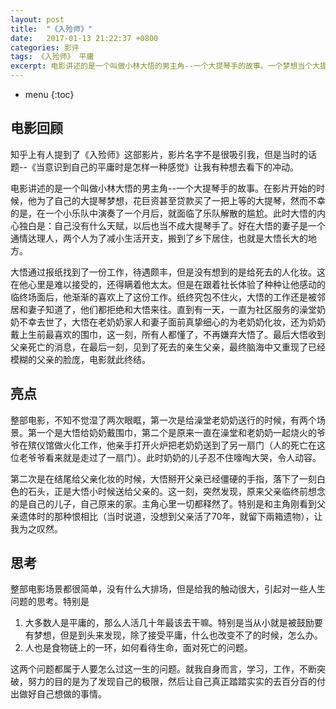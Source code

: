```yaml
---
layout: post
title:  "《入殓师》"
date:   2017-01-13 21:22:37 +0800
categories: 影评
tags: 《入殓师》 平庸
excerpt: 电影讲述的是一个叫做小林大悟的男主角--一个大提琴手的故事。一个梦想当个大提琴手的人做了入殓师的工作，之后发生的种种。
---
```


* menu
{:toc}

## 电影回顾

知乎上有人提到了《入殓师》这部影片，影片名字不是很吸引我，但是当时的话题--《当意识到自己的平庸时是怎样一种感觉》让我有种想去看下的冲动。

电影讲述的是一个叫做小林大悟的男主角--一个大提琴手的故事。在影片开始的时候，他为了自己的大提琴梦想，花巨资甚至贷款买了一把上等的大提琴，然而不幸的是，在一个小乐队中演奏了一个月后，就面临了乐队解散的尴尬。此时大悟的内心独白是：自己没有什么天赋，以后也当不成大提琴手了。好在大悟的妻子是一个通情达理人，两个人为了减小生活开支，搬到了乡下居住，也就是大悟长大的地方。

大悟通过报纸找到了一份工作，待遇颇丰，但是没有想到的是给死去的人化妆。这在他心里是难以接受的，还得瞒着他太太。但是在跟着社长体验了种种让他感动的临终场面后，他渐渐的喜欢上了这份工作。纸终究包不住火，大悟的工作还是被邻居和妻子知道了，他们都拒绝和大悟来往。直到有一天，一直为社区服务的澡堂奶奶不幸去世了，大悟在老奶奶家人和妻子面前真挚细心的为老奶奶化妆，还为奶奶戴上生前最喜欢的围巾，这一刻，所有人都懂了，不再嫌弃大悟了。最后大悟收到父亲死亡的消息，在最后一刻，见到了死去的亲生父亲，最终脑海中又重现了已经模糊的父亲的脸庞，电影就此终结。

## 亮点
整部电影，不知不觉湿了两次眼眶，第一次是给澡堂老奶奶送行的时候，有两个场景。第一个是大悟给奶奶戴围巾，第二个是原来一直在澡堂和老奶奶一起烧火的爷爷在殡仪馆做火化工作，他亲手打开火炉把老奶奶送到了另一扇门（人的死亡在这位老爷爷看来就是走过了一扇门）。此时奶奶的儿子忍不住嚎啕大哭，令人动容。

第二次是在结尾给父亲化妆的时候，大悟掰开父亲已经僵硬的手指，落下了一刻白色的石头，正是大悟小时候送给父亲的。这一刻，突然发现，原来父亲临终前想念的是自己的儿子，自己原来的家。主角心里一切都释然了。特别是和主角刚看到父亲遗体时的那种恨相比（当时说道，没想到父亲活了70年，就留下兩箱遗物），让我为之叹然。

## 思考
整部电影场景都很简单，没有什么大排场，但是给我的触动很大，引起对一些人生问题的思考。特别是

1. 大多数人是平庸的，那么人活几十年最该去干嘛。特别是当从小就是被鼓励要有梦想，但是到头来发现，除了接受平庸，什么也改变不了的时候，怎么办。
2. 人也是食物链上的一环，如何看待生命，面对死亡的问题。

这两个问题都属于人要怎么过这一生的问题。就我自身而言，学习，工作，不断突破，努力的目的是为了发现自己的极限，然后让自己真正踏踏实实的去百分百的付出做好自己想做的事情。
